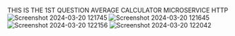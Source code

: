 THIS IS THE 1ST QUESTION AVERAGE CALCULATOR MICROSERVICE HTTP
![Screenshot 2024-03-20 121745](https://github.com/Deephadharshini2003/717821D103_Average_Calculator_Microservice_HTTP/assets/137519314/8ac5ff78-3e0d-436a-a555-126d0b7dfd78)
![Screenshot 2024-03-20 121645](https://github.com/Deephadharshini2003/717821D103_Average_Calculator_Microservice_HTTP/assets/137519314/c3ff137b-b728-4f22-aa36-1a95abd0cc6f)
![Screenshot 2024-03-20 122156](https://github.com/Deephadharshini2003/717821D103_Average_Calculator_Microservice_HTTP/assets/137519314/08384682-ac59-4cab-8925-2477568a0d9f)
![Screenshot 2024-03-20 122042](https://github.com/Deephadharshini2003/717821D103_Average_Calculator_Microservice_HTTP/assets/137519314/cc37385a-0add-4ec6-a560-09bd46f9a1fd)
